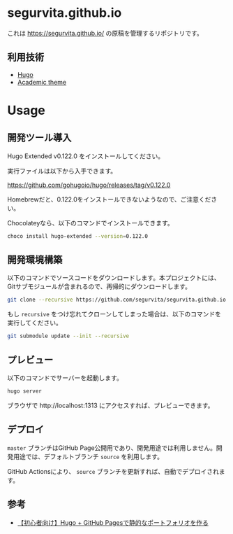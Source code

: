 # segurvita.github.io
これは https://segurvita.github.io/ の原稿を管理するリポジトリです。



## 利用技術

- [Hugo](https://gohugo.io/)
- [Academic theme](https://sourcethemes.com/academic/)



# Usage

## 開発ツール導入

Hugo Extended v0.122.0 をインストールしてください。

実行ファイルは以下から入手できます。

https://github.com/gohugoio/hugo/releases/tag/v0.122.0

Homebrewだと、0.122.0をインストールできないようなので、ご注意ください。

Chocolateyなら、以下のコマンドでインストールできます。

```bash
choco install hugo-extended --version=0.122.0
```



## 開発環境構築

以下のコマンドでソースコードをダウンロードします。本プロジェクトには、Gitサブモジュールが含まれるので、再帰的にダウンロードします。

```bash
git clone --recursive https://github.com/segurvita/segurvita.github.io.git
```

もし `recursive` をつけ忘れてクローンしてしまった場合は、以下のコマンドを実行してください。

```bash
git submodule update --init --recursive
```



## プレビュー

以下のコマンドでサーバーを起動します。

```bash
hugo server
```

ブラウザで http://localhost:1313 にアクセスすれば、プレビューできます。



## デプロイ

`master` ブランチはGitHub Page公開用であり、開発用途では利用しません。開発用途では、デフォルトブランチ `source` を利用します。

GitHub Actionsにより、 `source` ブランチを更新すれば、自動でデプロイされます。



## 参考

- [【初心者向け】Hugo + GitHub Pagesで静的なポートフォリオを作る](https://qiita.com/nkjzm/items/ab8595f185348de7ba7e)

